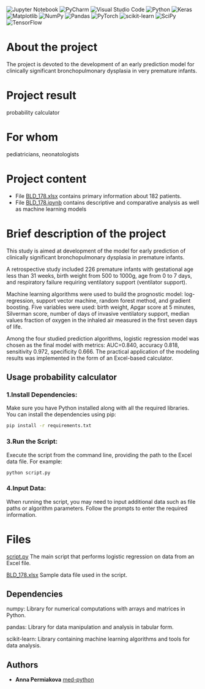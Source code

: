 ![Jupyter Notebook](https://img.shields.io/badge/jupyter-%23FA0F00.svg?style=for-the-badge&logo=jupyter&logoColor=white)
![PyCharm](https://img.shields.io/badge/pycharm-143?style=for-the-badge&logo=pycharm&logoColor=black&color=black&labelColor=green)
![Visual Studio Code](https://img.shields.io/badge/Visual%20Studio%20Code-0078d7.svg?style=for-the-badge&logo=visual-studio-code&logoColor=white)
![Python](https://img.shields.io/badge/python-3670A0?style=for-the-badge&logo=python&logoColor=ffdd54)
![Keras](https://img.shields.io/badge/Keras-%23D00000.svg?style=for-the-badge&logo=Keras&logoColor=white)
![Matplotlib](https://img.shields.io/badge/Matplotlib-%23ffffff.svg?style=for-the-badge&logo=Matplotlib&logoColor=black)
![NumPy](https://img.shields.io/badge/numpy-%23013243.svg?style=for-the-badge&logo=numpy&logoColor=white)
![Pandas](https://img.shields.io/badge/pandas-%23150458.svg?style=for-the-badge&logo=pandas&logoColor=white)
![PyTorch](https://img.shields.io/badge/PyTorch-%23EE4C2C.svg?style=for-the-badge&logo=PyTorch&logoColor=white)
![scikit-learn](https://img.shields.io/badge/scikit--learn-%23F7931E.svg?style=for-the-badge&logo=scikit-learn&logoColor=white)
![SciPy](https://img.shields.io/badge/SciPy-%230C55A5.svg?style=for-the-badge&logo=scipy&logoColor=%white)
![TensorFlow](https://img.shields.io/badge/TensorFlow-%23FF6F00.svg?style=for-the-badge&logo=TensorFlow&logoColor=white)

# About the project
The project is devoted to the development of an early prediction model for clinically significant bronchopulmonary dysplasia in very premature infants.
 # Project result 
  probability calculator
# For whom 
pediatricians, neonatologists

# Project content

- File  [BLD_178.xlsx](BLD_178.xlsx) contains primary information about 182 patients.
- File [BLD_178.ipynb](BLD_178.ipynb) contains descriptive and comparative analysis as well as machine learning models

# Brief description of the project

This study is aimed at development of the model for early prediction of clinically significant bronchopulmonary dysplasia in premature infants.

A retrospective study  included 226 premature infants with gestational age less than 31 weeks, birth weight from 500 to 1000g, age from 0 to 7 days, and respiratory failure requiring ventilatory support (ventilator support).

Machine learning algorithms were used to build the prognostic model: log-regression, support vector machine, random forest method, and gradient boosting. Five variables were used: birth weight, Apgar score at 5 minutes, Silverman score, number of days of invasive ventilatory support, median values fraction of oxygen in the inhaled air measured in the first seven days of life.

Among the four studied prediction algorithms, logistic regression model was chosen as the final model with metrics: AUC=0.840, accuracy 0.818, sensitivity 0.972, specificity 0.666.
The practical application of the modeling results was implemented in the form of an Excel-based calculator.

## Usage probability calculator

### 1.Install Dependencies: 
Make sure you have Python installed along with all the required libraries. You can install the dependencies using pip:

```sh
pip install -r requirements.txt
```

### 3.Run the Script: 
 Execute the script from the command line, providing the path to the Excel data file. For example:

 ```sh
 python script.py
```

 ### 4.Input Data:
When running the script, you may need to input additional data such as file paths or algorithm parameters. Follow the prompts to enter the required information.
 
# Files
[script.py](script.py) The main script that performs logistic regression on data from an Excel file.

[BLD_178.xlsx](BLD_178.xlsx) Sample data file used in the script.

## Dependencies
numpy: Library for numerical computations with arrays and matrices in Python.

pandas: Library for data manipulation and analysis in tabular form.

scikit-learn: Library containing machine learning algorithms and tools for data analysis.


## Authors

* **Anna Permiakova** [med-python](https://github.com/med-python)



